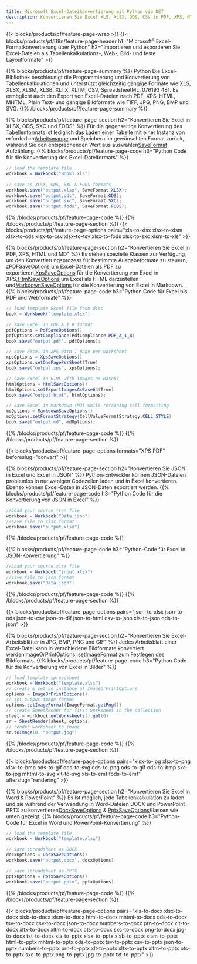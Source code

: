 ```yaml
---
title: Microsoft Excel-Dateikonvertierung mit Python via NET
description: Konvertieren Sie Excel XLS, XLSX, ODS, CSV in PDF, XPS, HTML, JPEG, HTML und viele andere beliebte Formate mit nur wenigen Zeilen Python-Code .
---
```

{{< blocks/products/pf/feature-page-wrap >}}
{{< blocks/products/pf/i18n/feature-page-header h1="Microsoft<sup>&reg;</sup> Excel-Formatkonvertierung über Python" h2="Importieren und exportieren Sie Excel-Dateien als Tabellenkalkulations-, Web-, Bild- und feste Layoutformate" >}}

{{% blocks/products/pf/feature-page-summary %}}
Python Die Excel-Bibliothek beschleunigt die Programmierung und Konvertierung von Tabellenkalkulationen und unterstützt gleichzeitig gängige Formate wie XLS, XLSX, XLSM, XLSB, XLTX, XLTM, CSV, SpreadsheetML, 076193 481. Es ermöglicht auch den Export von Excel-Dateien nach PDF, XPS, HTML, MHTML, Plain Text- und gängige Bildformate wie TIFF, JPG, PNG, BMP und SVG.
{{% /blocks/products/pf/feature-page-summary %}}

{{% blocks/products/pf/feature-page-section h2="Konvertieren Sie Excel in XLSX, ODS, SXC und FODS" %}}
 Für die gegenseitige Konvertierung des Tabellenformats ist lediglich das Laden einer Tabelle mit einer Instanz von erforderlich[Arbeitsmappe](https://reference.aspose.com/cells/python-net/aspose.cells/workbook/) und Speichern im gewünschten Format zurück, während Sie den entsprechenden Wert aus auswählen[SaveFormat](https://reference.aspose.com/cells/python-net/aspose.cells/saveformat/) Aufzählung.
{{% blocks/products/pf/feature-page-code h3="Python Code für die Konvertierung des Excel-Dateiformats" %}}

```cs
// load the template file
workbook = Workbook("Book1.xls")
  
// save as XLSX, ODS, SXC & FODS formats
workbook.save("output.xlsx", SaveFormat.XLSX);
workbook.save("output.ods", SaveFormat.ODS);
workbook.save("output.sxc", SaveFormat.SXC);
workbook.save("output.fods", SaveFormat.FODS);
```
{{% /blocks/products/pf/feature-page-code %}}
{{% /blocks/products/pf/feature-page-section %}}
{{< blocks/products/pf/feature-page-options pairs="xls-to-xlsx xlsx-to-xlsm xlsx-to-ods xlsx-to-csv xlsx-to-tsv xlsx-to-fods xlsx-to-sxc xlsm-to-xls" >}}


{{% blocks/products/pf/feature-page-section h2="Konvertieren Sie Excel in PDF, XPS, HTML und MD" %}}
 Es stehen spezielle Klassen zur Verfügung, um den Konvertierungsprozess für bestimmte Ausgabeformate zu steuern, z[PDFSaveOptions](https://reference.aspose.com/cells/python-net/aspose.cells/pdfsaveoptions/) um Excel-Dateien als PDF zu exportieren,[XpsSaveOptions](https://reference.aspose.com/cells/python-net/aspose.cells/xpssaveoptions/) für die Konvertierung von Excel in XPS,[HtmlSaveOptions](https://reference.aspose.com/cells/python-net/aspose.cells/htmlsaveoptions/) um Excel als HTML darzustellen und[MarkdownSaveOptions](https://reference.aspose.com/cells/python-net/aspose.cells/markdownsaveoptions/) für die Konvertierung von Excel in Markdown.
{{% blocks/products/pf/feature-page-code h3="Python Code für Excel bis PDF und Webformate" %}}

```cs
// load template Excel file from disc
book = Workbook("template.xlsx")

// save Excel in PDF_A_1_B format
pdfOptions = PdfSaveOptions()
pdfOptions.setCompliance(PdfCompliance.PDF_A_1_B)
book.save("output.pdf", pdfOptions);

// save Excel in XPS with 1 page per worksheet
xpsOptions = XpsSaveOptions()
xpsOptions.setOnePagePerSheet(True)
book.save("output.xps", xpsOptions);

// save Excel in HTML with images as Base64
htmlOptions = HtmlSaveOptions()
htmlOptions.setExportImagesAsBase64(True)
book.save("output.html", htmlOptions);

// save Excel in Markdown (MD) while retaining cell formatting
mdOptions = MarkdownSaveOptions()
mdOptions.setFormatStrategy(CellValueFormatStrategy.CELL_STYLE)
book.save("output.md", mdOptions);
```
{{% /blocks/products/pf/feature-page-code %}}
{{% /blocks/products/pf/feature-page-section %}}

{{< blocks/products/pf/feature-page-options formats="XPS PDF" beforeslug="convert" >}}

{{% blocks/products/pf/feature-page-section h2="Konvertieren Sie JSON in Excel und Excel in JSON" %}}
Python-Entwickler können JSON-Dateien problemlos in nur wenigen Codezeilen laden und in Excel konvertieren. Ebenso können Excel-Daten in JSON-Daten exportiert werden.
{{% blocks/products/pf/feature-page-code h3="Python Code für die Konvertierung von JSON in Excel" %}}
```cs
//Load your source json file
workbook = Workbook("Data.json")
//save file to xlsx format
workbook.save("output.xlsx")
```
{{% /blocks/products/pf/feature-page-code %}}

{{% blocks/products/pf/feature-page-code h3="Python-Code für Excel in JSON-Konvertierung" %}}
```cs
//Load your source xlsx file
workbook = Workbook("input.xlsx")
//save file to json format
workbook.save("Data.json")
```
{{% /blocks/products/pf/feature-page-code %}}
{{% /blocks/products/pf/feature-page-section %}}

{{< blocks/products/pf/feature-page-options pairs="json-to-xlsx json-to-ods json-to-csv json-to-dif json-to-html csv-to-json xls-to-json ods-to-json" >}}

{{% blocks/products/pf/feature-page-section h2="Konvertieren Sie Excel-Arbeitsblätter in JPG, BMP, PNG und GIF" %}}
 Jedes Arbeitsblatt einer Excel-Datei kann in verschiedene Bildformate konvertiert werden[ImageOrPrintOptions](https://reference.aspose.com/cells/python-net/aspose.cells.rendering/imageorprintoptions/) .setImageFormat zum Festlegen des Bildformats.
{{% blocks/products/pf/feature-page-code h3="Python Code für die Konvertierung von Excel in Bilder" %}}
```cs
// load template spreadsheet
workbook = Workbook("template.xlsx")
// create & set an instance of ImageOrPrintOptions
options = ImageOrPrintOptions()
// set output image format
options.setImageFormat(ImageFormat.getPng())
// create SheetRender for first worksheet in the collection
sheet = workbook.getWorksheets().get(0)
sr = SheetRender(sheet, options)
// render worksheet to image
sr.toImage(0, "output.jpg")
```
{{% /blocks/products/pf/feature-page-code %}}
{{% /blocks/products/pf/feature-page-section %}}

{{< blocks/products/pf/feature-page-options pairs="xlsx-to-jpg xlsx-to-png xlsx-to-bmp ods-to-gif ods-to-svg ods-to-png ods-to-gif ods-to-bmp sxc-to-jpg mhtml-to-svg xlt-to-svg xls-to-emf fods-to-emf" afterslug="rendering" >}}

{{% blocks/products/pf/feature-page-section h2="Konvertieren Sie Excel in Word & PowerPoint" %}}
 Es ist möglich, jede Tabellenkalkulation zu laden und sie während der Verwendung in Word-Dateien DOCX und PowerPoint PPTX zu konvertieren[DocxSaveOptions](https://reference.aspose.com/cells/python-net/aspose.cells/docxsaveoptions/) & [PptxSaveOptions](https://reference.aspose.com/cells/python-net/aspose.cells/pptxsaveoptions/)Klassen wie unten gezeigt.
{{% blocks/products/pf/feature-page-code h3="Python-Code für Excel in Word und PowerPoint-Konvertierung" %}}
```cs
// load the template file
workbook = Workbook("template.xlsx")

// save spreadsheet as DOCX
docxOptions = DocxSaveOptions()
workbook.save("output.docx", docxOptions)

// save spreadsheet as PPTX
pptxOptions = PptxSaveOptions()
workbook.save("output.pptx", pptxOptions)
```
{{% /blocks/products/pf/feature-page-code %}}
{{% /blocks/products/pf/feature-page-section %}}

{{< blocks/products/pf/feature-page-options pairs="xls-to-docx xlsx-to-docx xlsb-to-docx xlsm-to-docx html-to-docx mhtml-to-docx ods-to-docx tsv-to-docx csv-to-docx json-to-docx numbers-to-docx prn-to-docx xlt-to-docx xltx-to-docx xltm-to-docx ots-to-docx sxc-to-docx png-to-docx jpg-to-docx txt-to-docx xls-to-pptx xlsx-to-pptx xlsb-to-pptx xlsm-to-pptx html-to-pptx mhtml-to-pptx ods-to-pptx tsv-to-pptx csv-to-pptx json-to-pptx numbers-to-pptx prn-to-pptx xlt-to-pptx xltx-to-pptx xltm-to-pptx ots-to-pptx sxc-to-pptx png-to-pptx jpg-to-pptx txt-to-pptx" >}}
